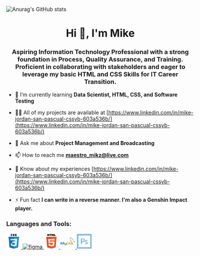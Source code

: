 ![Anurag's GitHub stats](https://github-readme-stats.vercel.app/api?username=Iammikomaestro&show_icons=true&theme=radical)
<h1 align="center">Hi 👋, I'm Mike</h1>
<h3 align="center">Aspiring Information Technology Professional with a strong foundation in Process, Quality Assurance, and Training. Proficient in collaborating with stakeholders and eager to leverage my basic HTML and CSS Skills for IT Career Transition.</h3>

- 🌱 I’m currently learning **Data Scientist, HTML, CSS, and Software Testing**

- 👨‍💻 All of my projects are available at [https://www.linkedin.com/in/mike-jordan-san-pascual-cssyb-603a536b/](https://www.linkedin.com/in/mike-jordan-san-pascual-cssyb-603a536b/)

- 💬 Ask me about **Project Management and Broadcasting** 

- 📫 How to reach me **maestro_mikz@live.com**

- 📄 Know about my experiences [https://www.linkedin.com/in/mike-jordan-san-pascual-cssyb-603a536b/](https://www.linkedin.com/in/mike-jordan-san-pascual-cssyb-603a536b/)

- ⚡ Fun fact **I can write in a reverse manner. I'm also a Genshin Impact player.**

<p align="left">
</p>

<h3 align="left">Languages and Tools:</h3>
<p align="left"> <a href="https://www.w3schools.com/css/" target="_blank" rel="noreferrer"> <img src="https://raw.githubusercontent.com/devicons/devicon/master/icons/css3/css3-original-wordmark.svg" alt="css3" width="40" height="40"/> </a> <a href="https://www.figma.com/" target="_blank" rel="noreferrer"> <img src="https://www.vectorlogo.zone/logos/figma/figma-icon.svg" alt="figma" width="40" height="40"/> </a> <a href="https://www.w3.org/html/" target="_blank" rel="noreferrer"> <img src="https://raw.githubusercontent.com/devicons/devicon/master/icons/html5/html5-original-wordmark.svg" alt="html5" width="40" height="40"/> </a> <a href="https://www.mysql.com/" target="_blank" rel="noreferrer"> <img src="https://raw.githubusercontent.com/devicons/devicon/master/icons/mysql/mysql-original-wordmark.svg" alt="mysql" width="40" height="40"/> </a> <a href="https://www.photoshop.com/en" target="_blank" rel="noreferrer"> <img src="https://raw.githubusercontent.com/devicons/devicon/master/icons/photoshop/photoshop-line.svg" alt="photoshop" width="40" height="40"/> </a> </p>
